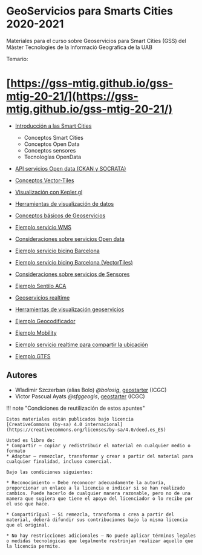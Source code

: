# GeoServicios para Smarts Cities 2020-2021

Materiales para el curso sobre Geoservicios para Smart Cities (GSS) del Màster Tecnologies de la Informació Geografica de la UAB

Temario:

# [https://gss-mtig.github.io/gss-mtig-20-21/](https://gss-mtig.github.io/gss-mtig-20-21/)

* [Introducción a las Smart Cities](https://gss-mtig.github.io/gss-mtig-20-21/1_introduccion_a_las_smart_cities/)
    * Conceptos Smart Cities
    * Conceptos Open Data
    * Conceptos sensores
    * Tecnologías OpenData

* [API servicios Open data (CKAN y SOCRATA)](https://gss-mtig.github.io/gss-mtig-20-21/2_conceptos_y_servicios_open_data/)
* [Conceptos Vector-Tiles](https://gss-mtig.github.io/gss-mtig-20-21/3_conceptos_vector_tiles/)
* [Visualización con Kepler.gl](https://gss-mtig.github.io/gss-mtig-20-21/4_visualizacion_kepler/)
* [Herramientas de visualización de datos](https://gss-mtig.github.io/gss-mtig-20-21/5_herramientas_visualizacion_datos/)
* [Conceptos básicos de Geoservicios](https://gss-mtig.github.io/gss-mtig-20-21/6_conceptos_geoservicios/)
* [Ejemplo servicio WMS](https://gss-mtig.github.io/gss-mtig-20-21/7_ejemplo_servicio_wms/)
* [Consideraciones sobre servicios Open data](https://gss-mtig.github.io/gss-mtig-20-21/8_consideraciones_servicios_opendata/)
* [Ejemplo servicio bicing Barcelona](https://gss-mtig.github.io/gss-mtig-20-21/9_ejemplo_servicio_bicing_bcn/)
* [Ejemplo servicio bicing Barcelona (VectorTiles)](https://gss-mtig.github.io/gss-mtig-20-21/10_ejemplo_servicio_bicing_bcn_vt/)
* [Consideraciones sobre servicios de Sensores](https://gss-mtig.github.io/gss-mtig-20-21/11_consideraciones_servicios_realtime_sensores/)
* [Ejemplo Sentilo ACA](https://gss-mtig.github.io/gss-mtig-20-21/12_ejemplo_sentilo_aca/)
* [Geoservicios realtime](https://gss-mtig.github.io/gss-mtig-20-21/13_geoservicios_realtime/)
* [Herramientas de visualización geoservicios](https://gss-mtig.github.io/gss-mtig-20-21/14_herramientas_visualizacion_geoservicios/)
* [Ejemplo Geocodificador](https://gss-mtig.github.io/gss-mtig-20-21/15_ejemplo_geocodificador/)
* [Ejemplo Mobility](https://gss-mtig.github.io/gss-mtig-20-21/16_ejemplo_mobility/)
* [Ejemplo servicio realtime para compartir la ubicación](https://gss-mtig.github.io/gss-mtig-20-21/17_ejemplo_geoservicio_realtime/)
* [Ejemplo GTFS](https://gss-mtig.github.io/gss-mtig-20-21/18_ejemplo_gtfs/)

## Autores

* Wladimir Szczerban (alias Bolo) *@bolosig*, [geostarter](http://betaportal.icgc.cat) (ICGC)
* Victor Pascual Ayats  *@sfggeogis*, [geostarter](http://betaportal.icgc.cat) (ICGC)

!!! note "Condiciones de reutilización de estos apuntes"

    Estos materiales están publicados bajo licencia
    [CreativeCommons (by-sa) 4.0 internacional](https://creativecommons.org/licenses/by-sa/4.0/deed.es_ES)

    Usted es libre de:
    * Compartir — copiar y redistribuir el material en cualquier medio o formato
    * Adaptar — remezclar, transformar y crear a partir del material para cualquier finalidad, incluso comercial.

    Bajo las condiciones siguientes:

    * Reconocimiento — Debe reconocer adecuadamente la autoría, proporcionar un enlace a la licencia e indicar si se han realizado cambios. Puede hacerlo de cualquier manera razonable, pero no de una manera que sugiera que tiene el apoyo del licenciador o lo recibe por el uso que hace.
    
    * CompartirIgual — Si remezcla, transforma o crea a partir del material, deberá difundir sus contribuciones bajo la misma licencia que el original.
    
    * No hay restricciones adicionales — No puede aplicar términos legales o medidas tecnológicas que legalmente restrinjan realizar aquello que la licencia permite.
